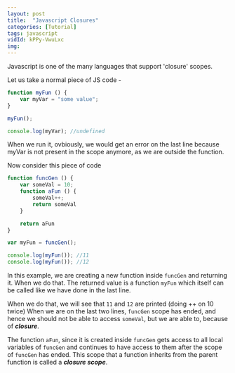 ```yaml
---
layout: post
title:  "Javascript Closures"
categories: [Tutorial]
tags: javascript
vidId: kPPy-VwuLxc
img:
---
```

Javascript is one of the many languages that support 'closure' scopes.

Let us take a normal piece of JS code -

```js
function myFun () {
    var myVar = "some value";
}

myFun();

console.log(myVar); //undefined
```

When we run it, ovbiously, we would get an error on the last line because
myVar is not present in the scope anymore, as we are outside the function.

Now consider this piece of code

```js
function funcGen () {
    var someVal = 10;
    function aFun () {
        someVal++;
        return someVal
    }

    return aFun
}

var myFun = funcGen();

console.log(myFun()); //11
console.log(myFun()); //12
```

In this example, we are creating a new function inside `funcGen` and returning it.
When we do that. The returned value is a function `myFun` which itself can be called
like we have done in the last line.

When we do that, we will see that `11` and `12` are printed (doing ++ on 10 twice)
When we are on the last two lines, `funcGen` scope has ended, and hence we should
not be able to access `someVal`, but we are able to, because of **_closure_**.

The function `aFun`, since it is created inside `funcGen` gets access to all
local variables of `funcGen` and continues to have access to them after the
scope of `funcGen` has ended. This scope that a function inherits from the parent
function is called a _**closure scope**_.




